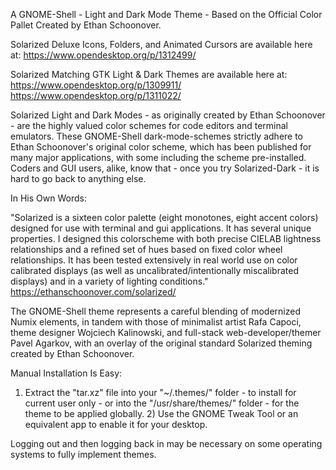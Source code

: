 A GNOME-Shell - Light and Dark Mode Theme - Based on the Official Color Pallet Created by Ethan Schoonover.

Solarized Deluxe Icons, Folders, and Animated Cursors are available here at:
https://www.opendesktop.org/p/1312499/

Solarized Matching GTK Light & Dark Themes are available here at:
https://www.opendesktop.org/p/1309911/
https://www.opendesktop.org/p/1311022/

Solarized Light and Dark Modes - as originally created by Ethan Schoonover - are the highly valued color schemes for code editors and terminal emulators. These GNOME-Shell dark-mode-schemes strictly adhere to Ethan Schoonover's original color scheme, which has been published for many major applications, with some including the scheme pre-installed. Coders and GUI users, alike, know that - once you try Solarized-Dark - it is hard to go back to anything else.

In His Own Words:

"Solarized is a sixteen color palette (eight monotones, eight accent colors) designed for use with terminal and gui applications. It has several unique properties. I designed this colorscheme with both precise CIELAB lightness relationships and a refined set of hues based on fixed color wheel relationships. It has been tested extensively in real world use on color calibrated displays (as well as uncalibrated/intentionally miscalibrated displays) and in a variety of lighting conditions." https://ethanschoonover.com/solarized/

The GNOME-Shell theme represents a careful blending of modernized Numix elements, in tandem with those of minimalist artist Rafa Capoci, theme designer Wojciech Kalinowski, and full-stack web-developer/themer Pavel Agarkov, with an overlay of the original standard Solarized theming created by Ethan Schoonover.


Manual Installation Is Easy:

1) Extract the "tar.xz" file into your "~/.themes/" folder - to install for current user only - or into the "/usr/share/themes/" folder - for the theme to be applied globally. 2) Use the GNOME Tweak Tool or an equivalent app to enable it for your desktop.

Logging out and then logging back in may be necessary on some operating systems to fully implement themes. 
